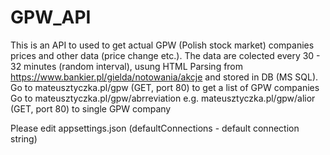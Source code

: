 # GPW_API
This is an API to used to get actual GPW (Polish stock market) companies prices and other data (price change etc.). 
The data are colected every 30 - 32 minutes (random interval), usung HTML Parsing from https://www.bankier.pl/gielda/notowania/akcje 
and stored in DB (MS SQL).
Go to mateusztyczka.pl/gpw (GET, port 80) to get a list of GPW companies
Go to mateusztyczka.pl/gpw/abrreviation e.g. mateusztyczka.pl/gpw/alior (GET, port 80) to single GPW company

Please edit appsettings.json (defaultConnections - default connection string)
